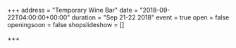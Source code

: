 +++
address = "Temporary Wine Bar"
date = "2018-09-22T04:00:00+00:00"
duration = "Sep 21-22 2018"
event = true
open = false
openingsoon = false
shopslideshow = []

+++
